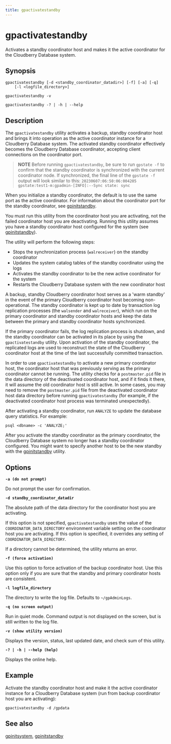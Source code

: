 ```yaml
---
title: gpactivatestandby
---
```


# gpactivatestandby

Activates a standby coordinator host and makes it the active coordinator for the Cloudberry Database system.

## Synopsis

```shell
gpactivatestandby [-d <standby_coordinator_datadir>] [-f] [-a] [-q] 
    [-l <logfile_directory>]

gpactivatestandby -v 

gpactivatestandby -? | -h | --help
```

## Description

The `gpactivatestandby` utility activates a backup, standby coordinator host and brings it into operation as the active coordinator instance for a Cloudberry Database system. The activated standby coordinator effectively becomes the Cloudberry Database coordinator, accepting client connections on the coordinator port.

>**NOTE**
>Before running `gpactivatestandby`, be sure to run `gpstate -f` to confirm that the standby coordinator is synchronized with the current coordinator node. If synchronized, the final line of the `gpstate -f` output will look similar to this: `20230607:06:50:06:004205 gpstate:test1-m:gpadmin-[INFO]:--Sync state: sync`

When you initialize a standby coordinator, the default is to use the same port as the active coordinator. For information about the coordinator port for the standby coordinator, see [gpinitstandby](/i18n/zh/docusaurus-plugin-content-docs/current/db-utilities/db-util-gpinitstandby.md). 

You must run this utility from the coordinator host you are activating, not the failed coordinator host you are deactivating. Running this utility assumes you have a standby coordinator host configured for the system (see [gpinitstandby](/i18n/zh/docusaurus-plugin-content-docs/current/db-utilities/db-util-gpinitstandby.md)).

The utility will perform the following steps:

- Stops the synchronization process (`walreceiver`) on the standby coordinator
- Updates the system catalog tables of the standby coordinator using the logs
- Activates the standby coordinator to be the new active coordinator for the system
- Restarts the Cloudberry Database system with the new coordinator host

A backup, standby Cloudberry coordinator host serves as a 'warm standby' in the event of the primary Cloudberry coordinator host becoming non-operational. The standby coordinator is kept up to date by transaction log replication processes (the `walsender` and `walreceiver`), which run on the primary coordinator and standby coordinator hosts and keep the data between the primary and standby coordinator hosts synchronized.

If the primary coordinator fails, the log replication process is shutdown, and the standby coordinator can be activated in its place by using the `gpactivatestandby` utility. Upon activation of the standby coordinator, the replicated logs are used to reconstruct the state of the Cloudberry coordinator host at the time of the last successfully committed transaction.

In order to use `gpactivatestandby` to activate a new primary coordinator host, the coordinator host that was previously serving as the primary coordinator cannot be running. The utility checks for a `postmaster.pid` file in the data directory of the deactivated coordinator host, and if it finds it there, it will assume the old coordinator host is still active. In some cases, you may need to remove the `postmaster.pid` file from the deactivated coordinator host data directory before running `gpactivatestandby` (for example, if the deactivated coordinator host process was terminated unexpectedly).

After activating a standby coordinator, run `ANALYZE` to update the database query statistics. For example:

```shell
psql <dbname> -c 'ANALYZE;'
```

After you activate the standby coordinator as the primary coordinator, the Cloudberry Database system no longer has a standby coordinator configured. You might want to specify another host to be the new standby with the [gpinitstandby](/i18n/zh/docusaurus-plugin-content-docs/current/db-utilities/db-util-gpinitstandby.md) utility.

## Options

**`-a (do not prompt)`**

Do not prompt the user for confirmation.

**`-d standby_coordinator_datadir`**

The absolute path of the data directory for the coordinator host you are activating.

If this option is not specified, `gpactivatestandby` uses the value of the `COORDINATOR_DATA_DIRECTORY` environment variable setting on the coordinator host you are activating. If this option is specified, it overrides any setting of `COORDINATOR_DATA_DIRECTORY`.

If a directory cannot be determined, the utility returns an error.

**`-f (force activation)`**

Use this option to force activation of the backup coordinator host. Use this option only if you are sure that the standby and primary coordinator hosts are consistent.

**`-l logfile_directory`**

The directory to write the log file. Defaults to `~/gpAdminLogs`.

**`-q (no screen output)`**

Run in quiet mode. Command output is not displayed on the screen, but is still written to the log file.

**`-v (show utility version)`**

Displays the version, status, last updated date, and check sum of this utility.

**`-? | -h | --help (help)`**

Displays the online help.

## Example

Activate the standby coordinator host and make it the active coordinator instance for a Cloudberry Database system (run from backup coordinator host you are activating):

```shell
gpactivatestandby -d /gpdata
```

## See also

[gpinitsystem](/i18n/zh/docusaurus-plugin-content-docs/current/db-utilities/db-util-gpinitsystem.md), [gpinitstandby](/i18n/zh/docusaurus-plugin-content-docs/current/db-utilities/db-util-gpinitstandby.md)
